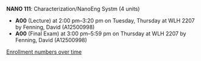 **NANO 111**: Characterization/NanoEng Systm (4 units)

- **A00** (Lecture) at 2:00 pm–3:20 pm on Tuesday, Thursday at WLH 2207 by Fenning, David (A12500998)
- **A00** (Final Exam) at 3:00 pm–5:59 pm on Thursday at WLH 2207 by Fenning, David (A12500998)

[Enrollment numbers over time](./NANO111.tsv)
